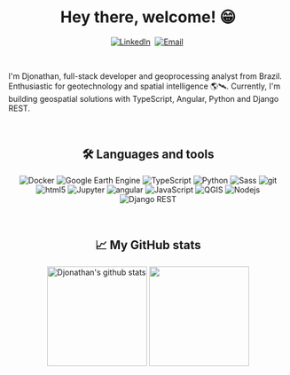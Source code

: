 <p>
  <h1 align="center"><b> Hey there, welcome! 😁</b></h1>
</p>
<p align="center">
  <a href="https://www.linkedin.com/in/d-goulart/"><img src="https://img.shields.io/badge/linkedin-%230077B5.svg?&style=for-the-badge&logo=linkedin&logoColor=white" alt="LinkedIn" /></a>&nbsp;
  <a href="mailto:djonathan.goulart@gmail.com"><img src="https://img.shields.io/badge/-Mail-FFFFFF?style=for-the-badge&logo=gmail&logoColor=DD0031" alt="Email" /></a>&nbsp;
</p>
<br />

<p>
  I'm Djonathan, full-stack developer and geoprocessing analyst from Brazil. Enthusiastic for geotechnology and spatial intelligence 🌎🛰. Currently, I'm building geospatial solutions with TypeScript, Angular, Python and Django REST.
</p>
<br />

<h2 align="center">🛠 Languages and tools</h2>

<p align="center">
  <img alt="Docker" src="https://img.shields.io/badge/-Docker-46a2f1?style=flat&logo=docker&logoColor=white" />
  <img alt="Google Earth Engine" src="https://img.shields.io/badge/-Google_Earth_Engine-46a2f1.svg?style=flat&logoColor=white" />
  <img alt="TypeScript" src="https://img.shields.io/badge/-TypeScript-007ACC?style=flat&logo=typescript&logoColor=white" />
  <img alt="Python" src="https://img.shields.io/badge/-Python-2B5B84?style=flat&logo=python&logoColor=white" />
  <img alt="Sass" src="https://img.shields.io/badge/-Sass-CC6699?style=flat&logo=sass&logoColor=white" />
  <img alt="git" src="https://img.shields.io/badge/-Git-F05032?style=flat&logo=git&logoColor=white" />
  <img alt="html5" src="https://img.shields.io/badge/-HTML5-E34F26?style=flat&logo=html5&logoColor=white" />
  <img alt="Jupyter" src="https://img.shields.io/badge/-Jupyter-E34F26?style=flat&logo=jupyter&logoColor=white" />
  <img alt="angular" src="https://img.shields.io/badge/-Angular-DD0031?style=flat&logo=angular&logoColor=white" />
  <img alt="JavaScript" src="https://img.shields.io/badge/-JavaScript-F7DF1E?style=flat&logo=javascript&logoColor=white" />
  <img alt="QGIS" src="https://img.shields.io/badge/-QGIS-108300?style=flat&logo=qgis&logoColor=white" />
  <img alt="Nodejs" src="https://img.shields.io/badge/-Nodejs-43853d?style=flat&logo=Node.js&logoColor=white" />
  <img alt="Django REST" src="https://img.shields.io/badge/-Django_REST-0C4B33?style=flat&logo=django&logoColor=white" />
</p>
<br />

<h2 align="center">📈 My GitHub stats</h2>

<p align="center">
  <img height="180em" src="https://github-readme-stats.vercel.app/api?username=goulartdev&show_icons=true&include_all_commits=true&count_private=true&theme=vue-dark" alt="Djonathan's github stats"/>
  <img height="180em" src="https://github-readme-stats.vercel.app/api/top-langs/?username=goulartdev&layout=compact&langs_count=7&theme=vue-dark&hide=jupyter%20notebook"/>
</p>

<!--
**goulartdev/goulartdev** is a ✨ _special_ ✨ repository because its `README.md` (this file) appears on your GitHub profile.

Here are some ideas to get you started:

- 🔭 I’m currently working on ...
- 🌱 I’m currently learning ...
- 👯 I’m looking to collaborate on ...
- 🤔 I’m looking for help with ...
- 💬 Ask me about ...
- 📫 How to reach me: ...
- 😄 Pronouns: ...
- ⚡ Fun fact: ...
-->
